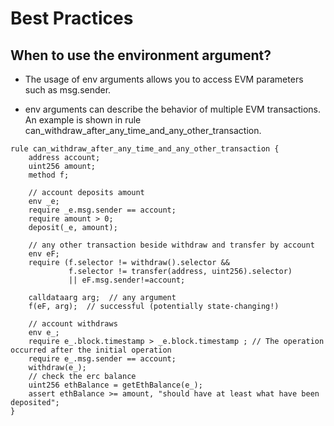 Best Practices
==============

When to use the environment argument?
-------------------------------------

*   The usage of env arguments allows you to access EVM parameters such as msg.sender.
    
*   env arguments can describe the behavior of multiple EVM transactions. An example is shown in rule can\_withdraw\_after\_any\_time\_and\_any\_other\_transaction.
    

```cvl
rule can_withdraw_after_any_time_and_any_other_transaction {    
    address account;
    uint256 amount;
    method f;
    
    // account deposits amount 
    env _e;
    require _e.msg.sender == account;
    require amount > 0;
    deposit(_e, amount);
    
    // any other transaction beside withdraw and transfer by account
    env eF;
    require (f.selector != withdraw().selector &&                  
             f.selector != transfer(address, uint256).selector) 
             || eF.msg.sender!=account;
    
    calldataarg arg;  // any argument
    f(eF, arg);  // successful (potentially state-changing!)
   
    // account withdraws
    env e_;
    require e_.block.timestamp > _e.block.timestamp ; // The operation occurred after the initial operation
    require e_.msg.sender == account;
    withdraw(e_);
    // check the erc balance 
    uint256 ethBalance = getEthBalance(e_);
    assert ethBalance >= amount, "should have at least what have been deposited";    
}
```
